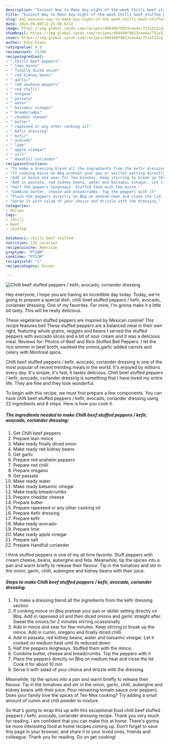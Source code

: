 ```yaml
---
description: "Easiest Way to Make Any-night-of-the-week Chilli beef stuffed peppers / kefir, avocado, coriander dressing"
title: "Easiest Way to Make Any-night-of-the-week Chilli beef stuffed peppers / kefir, avocado, coriander dressing"
slug: 442-easiest-way-to-make-any-night-of-the-week-chilli-beef-stuffed-peppers-kefir-avocado-coriander-dressing
date: 2020-09-09T12:21:00.671Z
image: https://img-global.cpcdn.com/recipes/d86490f9823cee4a/751x532cq70/chilli-beef-stuffed-peppers-kefir-avocado-coriander-dressing-recipe-main-photo.jpg
thumbnail: https://img-global.cpcdn.com/recipes/d86490f9823cee4a/751x532cq70/chilli-beef-stuffed-peppers-kefir-avocado-coriander-dressing-recipe-main-photo.jpg
cover: https://img-global.cpcdn.com/recipes/d86490f9823cee4a/751x532cq70/chilli-beef-stuffed-peppers-kefir-avocado-coriander-dressing-recipe-main-photo.jpg
author: Edna Evans
ratingvalue: 4.9
reviewcount: 21288
recipeingredient:
- " Chilli beef peppers"
- " lean mince"
- " finally diced onion"
- " red kidney beans"
- " garlic"
- " red anaheim peppers"
- " red chilli"
- " oregano"
- " passata"
- " water"
- " balsamic vinegar"
- " breadcrumbs"
- " cheddar cheese"
- " butter"
- " rapeseed or any other cooking oil"
- " Kefir dressing"
- " kefir"
- " avocado"
- " lime"
- " apple vinegar"
- " salt"
- " Handfull coriander"
recipeinstructions:
- "To make a dressing blend all the ingredients from the kefir dressing section"
- "If cooking mince on Bbq preheat your pan or skillet setting directly on Bbq. Add in rapeseed oil and then diced onions and garlic straight after. Sweat the onions for 2 minutes stirring ocassionally"
- "Add in mince and sear for few minutes. Keep stirring to break up the mince. Add in cumin, oregano and finally diced chilli."
- "Add in passata, red kidney beans, water and balsamic vinegar. Let it cooked on medium heat until its reduced down"
- "Half the peppers lengtways. Stuffed them with the mince."
- "Combine butter, cheese and breadcrumbs. Top the peppers with it"
- "Place the peppers directly on Bbq on medium heat and close the lid. Cook it for about 10 min"
- "Serve it with salad of your choice and drizzle with the dressing."
categories:
- Recipe
tags:
- chilli
- beef
- stuffed

katakunci: chilli beef stuffed 
nutrition: 132 calories
recipecuisine: American
preptime: "PT28M"
cooktime: "PT53M"
recipeyield: "1"
recipecategory: Dinner

---
```



![Chilli beef stuffed peppers / kefir, avocado, coriander dressing](https://img-global.cpcdn.com/recipes/d86490f9823cee4a/751x532cq70/chilli-beef-stuffed-peppers-kefir-avocado-coriander-dressing-recipe-main-photo.jpg)

Hey everyone, I hope you are having an incredible day today. Today, we're going to prepare a special dish, chilli beef stuffed peppers / kefir, avocado, coriander dressing. One of my favorites. For mine, I'm gonna make it a little bit tasty. This will be really delicious.

These vegetarian stuffed peppers are inspired by Mexican cuisine! This recipe features bell These stuffed peppers are a balanced meal in their own right, featuring whole grains, veggies and beans I served the stuffed peppers with avocado slices and a bit of sour cream and it was a delicious meal. Reviews for: Photos of Beef and Rice Stuffed Bell Peppers. I let the rice simmer in beef broth, sautéed the onions,garlic added carrots and celery with Montreal spice.

Chilli beef stuffed peppers / kefir, avocado, coriander dressing is one of the most popular of recent trending meals in the world. It's enjoyed by millions every day. It's simple, it's fast, it tastes delicious. Chilli beef stuffed peppers / kefir, avocado, coriander dressing is something that I have loved my entire life. They are fine and they look wonderful.


To begin with this recipe, we must first prepare a few components. You can have chilli beef stuffed peppers / kefir, avocado, coriander dressing using 22 ingredients and 8 steps. Here is how you cook it.

<!--inarticleads1-->

##### The ingredients needed to make Chilli beef stuffed peppers / kefir, avocado, coriander dressing:

1. Get  Chilli beef peppers
1. Prepare  lean mince
1. Make ready  finally diced onion
1. Make ready  red kidney beans
1. Get  garlic
1. Prepare  red anaheim peppers
1. Prepare  red chilli
1. Prepare  oregano
1. Get  passata
1. Make ready  water
1. Make ready  balsamic vinegar
1. Make ready  breadcrumbs
1. Prepare  cheddar cheese
1. Prepare  butter
1. Prepare  rapeseed or any other cooking oil
1. Prepare  Kefir dressing
1. Prepare  kefir
1. Make ready  avocado
1. Prepare  lime
1. Make ready  apple vinegar
1. Prepare  salt
1. Prepare  Handfull coriander


I think stuffed peppers is one of my all time favorite. Stuff peppers with cream cheese, beans, aubergine and feta. Meanwhile, tip the spices into a pan and warm briefly to release their flavour. Tip in the tomatoes and stir in the onion, garlic, chilli, aubergine and kidney beans with their juice. 

<!--inarticleads2-->

##### Steps to make Chilli beef stuffed peppers / kefir, avocado, coriander dressing:

1. To make a dressing blend all the ingredients from the kefir dressing section
1. If cooking mince on Bbq preheat your pan or skillet setting directly on Bbq. Add in rapeseed oil and then diced onions and garlic straight after. Sweat the onions for 2 minutes stirring ocassionally
1. Add in mince and sear for few minutes. Keep stirring to break up the mince. Add in cumin, oregano and finally diced chilli.
1. Add in passata, red kidney beans, water and balsamic vinegar. Let it cooked on medium heat until its reduced down
1. Half the peppers lengtways. Stuffed them with the mince.
1. Combine butter, cheese and breadcrumbs. Top the peppers with it
1. Place the peppers directly on Bbq on medium heat and close the lid. Cook it for about 10 min
1. Serve it with salad of your choice and drizzle with the dressing.


Meanwhile, tip the spices into a pan and warm briefly to release their flavour. Tip in the tomatoes and stir in the onion, garlic, chilli, aubergine and kidney beans with their juice. Pour remaining tomato sauce over peppers. Does your family love the spices of Tex-Mex cooking? Try adding a small amount of cumin and chili powder to mixture. 

So that's going to wrap this up with this exceptional food chilli beef stuffed peppers / kefir, avocado, coriander dressing recipe. Thank you very much for reading. I am confident that you can make this at home. There's gonna be more interesting food at home recipes coming up. Don't forget to save this page in your browser, and share it to your loved ones, friends and colleague. Thank you for reading. Go on get cooking!
